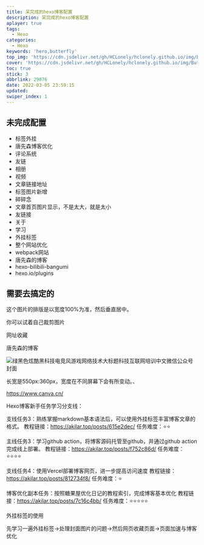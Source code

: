 ```yaml
---
title: 呆完成的hexo博客配置
description: 呆完成的hexo博客配置
aplayer: true
tags:
  - Hexo
categories:
  - Hexo
keywords: 'hero,butterfly'
top_img: 'https://cdn.jsdelivr.net/gh/HCLonely/hclonely.github.io/img/Butterfly/016.webp'
cover: 'https://cdn.jsdelivr.net/gh/HCLonely/hclonely.github.io/img/Butterfly/016.webp'
toc: true
stick: 3
abbrlink: 29076
date: 2022-03-05 23:59:15
updated:
swiper_index: 1
---
```


## 未完成配置

- 标签外挂
- 唐先森博客优化
- 评论系统
- 友链
- 相册
- 视频
- 文章链接地址
- 标签图片新增
- 碎碎念
- 文章首页图片显示，不是太大，就是太小
- 友链接
- 关于
- 学习
- 外挂标签
- 整个网站优化
- webpack网站
- 唐先森的博客
- hexo-bilibili-bangumi 
- hexo.io/plugins 



## 需要去搞定的

这个图片的排版是以宽度100%为准，然后垂直居中。

你可以试着自己裁剪图片

网址收藏

唐先森的博客

![绿黑色炫酷黑科技电竞风游戏网络技术大标题科技互联网培训中文微信公众号封面](https://tva1.sinaimg.cn/large/e6c9d24egy1h072ztq1waj20p00anacf.jpg)



长宽是550px:360px，宽度在不同屏幕下会有所变动。、



https://www.canva.cn/



Hexo博客新手任务学习分支线：



支线任务3：熟练掌握markdown基本语法后，可以使用外挂标签丰富博客文章的格式。
教程链接：https://akilar.top/posts/615e2dec/
任务难度：⭐⭐

主线任务3：学习github action，将博客源码托管至github，并通过github action完成线上部署。
教程链接：https://akilar.top/posts/f752c86d/
任务难度：⭐⭐⭐⭐

支线任务4：使用Vercel部署博客网页，进一步提高访问速度
教程链接：https://akilar.top/posts/812734f8/
任务难度：⭐

博客优化副本任务：按照糖果屋优化日记的教程索引，完成博客基本优化
教程链接：https://akilar.top/posts/7c16c4bb/
任务难度：⭐⭐⭐⭐⭐



外挂标签的使用

先学习一遍外挂标签->处理封面图片的问题->然后网页收藏页面->页面加速与博客优化
